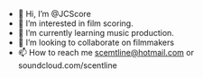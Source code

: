 - 👋 Hi, I’m @JCScore
- 👀 I’m interested in film scoring. 
- 🌱 I’m currently learning music production.
- 💞️ I’m looking to collaborate on filmmakers
- 📫 How to reach me scemtline@hotmail.com or soundcloud.com/scentline

<!---
JCScore/JCScore is a ✨ special ✨ repository because its `README.md` (this file) appears on your GitHub profile.
You can click the Preview link to take a look at your changes.
--->
